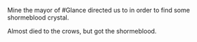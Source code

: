 Mine the mayor of #Glance directed us to in order to find some shormeblood crystal. 

Almost died to the crows, but got the shormeblood.